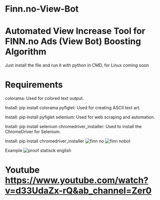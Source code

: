 # Finn.no-View-Bot
# Automated View Increase Tool for FINN.no Ads  (View Bot) Boosting Algorithm

Just install the file and run it with python in CMD, for Linux coming soon

# Requirements
colorama: Used for colored text output.

Install: pip install colorama
pyfiglet: Used for creating ASCII text art.

Install: pip install pyfiglet
selenium: Used for web scraping and automation.

Install: pip install selenium
chromedriver_installer: Used to install the ChromeDriver for Selenium.

Install: pip install chromedriver_installer
![finn no](https://github.com/anonymouse0977/Finn.no-View-Bot/assets/93839066/1fdc7e86-ec99-4816-b359-f12b2ce39209)
![finn nobot](https://github.com/anonymouse0977/Finn.no-View-Bot/assets/93839066/bf4d6402-0432-4bfb-83d0-04485262be33)

Example
![proof statisck english](https://github.com/anonymouse0977/Finn.no-View-Bot/assets/93839066/9a0076a2-7fda-42db-9792-c76497ae4193)

# Youtube https://www.youtube.com/watch?v=d33UdaZx-rQ&ab_channel=Zer0
